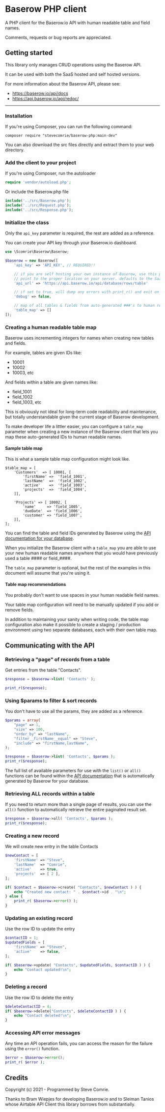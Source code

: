 
# Baserow PHP client
A PHP client for the Baserow.io API with human readable table and field names.

Comments, requests or bug reports are appreciated.

## Getting started

This library only manages CRUD operations using the Baserow API.

It can be used with both the SaaS hosted and self hosted versions.

For more information about the Baserow API, please see:

- https://baserow.io/api/docs
- https://api.baserow.io/api/redoc/

---

### Installation

If you're using Composer, you can run the following command:
```
composer require "stevecomrie/baserow-php:main-dev"
```
You can also download the src files directly and extract them to your web directory.


### Add the client to your project
If you're using Composer, run the autoloader
```php
require 'vendor/autoload.php';
```
Or include the Baserow.php file

```php
include('../src/Baserow.php');
include('../src/Request.php');
include('../src/Response.php');
```
### Initialize the class
Only the `api_key` parameter is required, the rest are added as a reference.

You can create your API key through your Baserow.io dashboard.

```php
use \Scomrie\Baserow\Baserow;

$baserow = new Baserow([
    'api_key' => 'API_KEY', // REQUIRED!!

	// if you are self hosting your own instance of Baserow, use this parameter to
	// point to the proper location on your server. defaults to the SaaS hosted endpoint.
    'api_url' => 'https://api.baserow.io/api/database/rows/table'

	// if set to true, will dump any errors with print_r() and exit on failure
	'debug' => false,

	// map of all tables & fields from auto-generated ###'s to human readable names
	'table_map' => []
]);
```

### Creating a human readable table map

Baserow uses incrementing integers for names when creating new tables and fields.

For example, tables are given IDs like:
 - 10001
 - 10002
 - 10003, etc

And fields within a table are given names like:
 - field_1001
 - field_1002
 - field_1003, etc

This is obviously not ideal for long-term code readability and maintenance, but totally understandable given the current stage of Baserow development.

To make developer life a littler easier, you can configure a `table_map` parameter when creating a new instance of the Baserow client that lets you map these auto-generated IDs to human readable names.

#### Sample table map

This is what a sample  table map configuration might look like.

```
$table_map = [
	'Customers'  => [ 10001, [
		'firstName' =>  'field_1001',
		'lastName'  =>  'field_1002',
		'active'    =>  'field_1003',
		'projects'  =>  'field_1004',
	]],

	'Projects' => [ 10002, [
		'name'     => 'field_1005',
		'dueDate'  => 'field_1006',
		'customer' => 'field_1007',
	]],
];
```

You can find the table and field IDs generated by Baserow using the [API documentation for your database](https://baserow.io/api/docs/).

When you initialize the Baserow client with a `table_map` you are able to use your new human readable names anywhere that you would have previously used a table #### or field_####.

The `table_map` parameter is optional, but the rest of the examples in this document will assume that you're using it.

#### Table map recommendations

You probably don't want to use spaces in your human readable field names.

Your table map configuration will need to be manually updated if you add or remove fields.

In addition to maintaining your sanity when writing code, the table map configuration also make it possible to create a staging / production environment using two separate databases, each with their own table map.


## Communicating with the API

### Retrieving a "page" of records from a table
Get entries from the table "Contacts". 
```php
$response = $baserow->list( 'Contacts' );

print_r($response);
```


### Using $params to filter & sort records

You don't have to use all the params, they are added as a reference.

```php
$params = array(
    "page" => 1,
    "size" => 100,
    "order_by" => "lastName",
    "filter__firstName__equal" => "Steve",
    "include" => "firstName,lastName",
);

$response = $baserow->list( 'Contacts', $params );
print_r($response);
```
The full list of available parameters for use with the `list()` or `all()` functions can be found within the [API documentation](https://baserow.io/api/docs/) that is automatically generated by Baserow for your database.


### Retrieving ALL records within a table
If you need to return more than a single page of results, you can use the `all()` function to automatically retrieve the entire paginated result set.
```php
$response = $baserow->all( 'Contacts', $params );
print_r($response);
```


### Creating a new record
We will create new entry in the table Contacts
```php
$newContact = [
	'firstName' => "Steve",
	'lastName'  => "Comrie",
	'active'    => true,
	'projects'  => [ 2 ],
];

if( $contact = $baserow->create( "Contacts", $newContact ) ) {
	echo "Created new contact: " . $contact->id . "\n";
} else {
	print_r( $baserow->error() );
}
```

### Updating an existing record
Use the row ID to update the entry
```php
$contactID = 1;
$updatedFields = [
	'firstName' => "Steven",
	'active'    => false,
];

if( $baserow->update( "Contacts", $updatedFields, $contactID ) ) {
	echo "Contact updated!\n";
}
```

### Deleting a record
Use the row ID to delete the entry
```php
$deleteContactID = 4;
if( $baserow->delete("Contacts", $deleteContactID ) ) {
	echo "Contact deleted!\n";
}
```
### Accessing API error messages
Any time an API operation fails, you can access the reason for the failure using the `error()` function. 
```php
$error = $baserow->error();
print_r( $error );
```


## Credits

Copyright (c) 2021 - Programmed by Steve Comrie.

Thanks to Bram Wiepjes for developing Baserow.io and to Sleiman Tanios whose Airtable API Client this library borrows from substantially.
